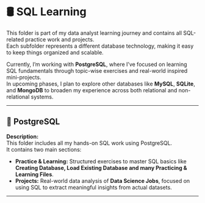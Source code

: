 # 🛢️ SQL Learning

This folder is part of my data analyst learning journey and contains all SQL-related practice work and projects.  
Each subfolder represents a different database technology, making it easy to keep things organized and scalable.

Currently, I’m working with **PostgreSQL**, where I’ve focused on learning SQL fundamentals through topic-wise exercises and real-world inspired mini-projects.  
In upcoming phases, I plan to explore other databases like **MySQL**, **SQLite**, and **MongoDB** to broaden my experience across both relational and non-relational systems.

---

## 📁 PostgreSQL

**Description:**  
This folder includes all my hands-on SQL work using PostgreSQL.  
It contains two main sections:
- **Practice & Learning:** Structured exercises to master SQL basics like **Creating Database, Load Existing Database and many Practicing & Learning Files**.
- **Projects:** Real-world data analysis of **Data Science Jobs**, focused on using SQL to extract meaningful insights from actual datasets.

---

